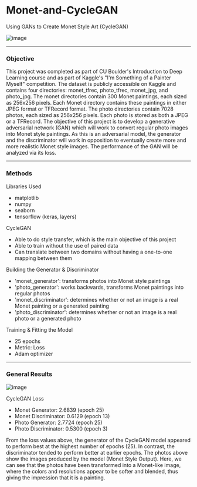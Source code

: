 # Monet-and-CycleGAN
Using GANs to Create Monet Style Art (CycleGAN)

![image](https://github.com/user-attachments/assets/8d444ba6-49de-41cb-9956-f822d63fa7ec)

---

### Objective
This project was completed as part of CU Boulder's Introduction to Deep Learning course and as part of Kaggle's "I'm Something of a Painter Myself" competition. The dataset is publicly accessible on Kaggle and contains four directories: monet_tfrec, photo_tfrec, monet_jpg, and photo_jpg. The monet directories contain 300 Monet paintings, each sized as 256x256 pixels. Each Monet directory contains these paintings in either JPEG format or TFRecord format. The photo directories contain 7028 photos, each sized as 256x256 pixels. Each photo is stored as both a JPEG or a TFRecord. The objective of this project is to develop a generative adversarial network (GAN) which will work to convert regular photo images into Monet style paintings. As this is an adversarial model, the generator and the discriminator will work in opposition to eventually create more and more realistic Monet style images. The performance of the GAN will be analyzed via its loss.

---

### Methods
Libraries Used
- matplotlib
- numpy
- seaborn
- tensorflow (keras, layers)

CycleGAN
- Able to do style transfer, which is the main objective of this project
- Able to train without the use of paired data
- Can translate between two domains without having a one-to-one mapping between them 

Building the Generator & Discriminator
- 'monet_generator': transforms photos into Monet style paintings
- 'photo_generator': works backwards, transforms Monet paintings into regular photos
- 'monet_discriminator': determines whether or not an image is a real Monet painting or a generated painting
- 'photo_discriminator': determines whether or not an image is a real photo or a generated photo

Training & Fitting the Model
- 25 epochs
- Metric: Loss
- Adam optimizer

---

### General Results
![image](https://github.com/user-attachments/assets/bcf192c2-7db0-4cb9-b9da-d44e6c6109d8)

CycleGAN Loss
- Monet Generator: 2.6839 (epoch 25)
- Monet Discriminator: 0.6129 (epoch 13)
- Photo Generator: 2.7724 (epoch 25)
- Photo Discriminator: 0.5300 (epoch 3)

From the loss values above, the generator of the CycleGAN model appeared to perform best at the highest number of epochs (25). In contrast, the discriminator tended to perform better at earlier epochs. The photos above show the images produced by the model (Monet Style Output). Here, we can see that the photos have been transformed into a Monet-like image, where the colors and resolutions appear to be softer and blended, thus giving the impression that it is a painting. 
